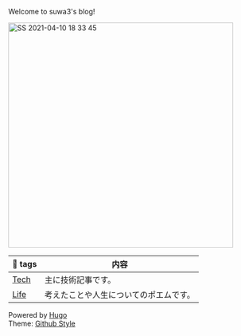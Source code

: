 Welcome to suwa3's blog!  
  
<img width="452" alt="SS 2021-04-10 18 33 45" src="https://user-images.githubusercontent.com/56011102/114265368-5ed1a180-9a2b-11eb-94a2-dc82142cbf03.png">  

| 🔖 tags | 内容 |
|---|---|
| [Tech](https://suwa3.netlify.app/tags/tech/) | 主に技術記事です。|
| [Life](https://suwa3.netlify.app/tags/life/) | 考えたことや人生についてのポエムです。|
  
Powered by [Hugo️️️](https://gohugo.io/)  
Theme️: [Github Style](https://github.com/MeiK2333/github-style)

